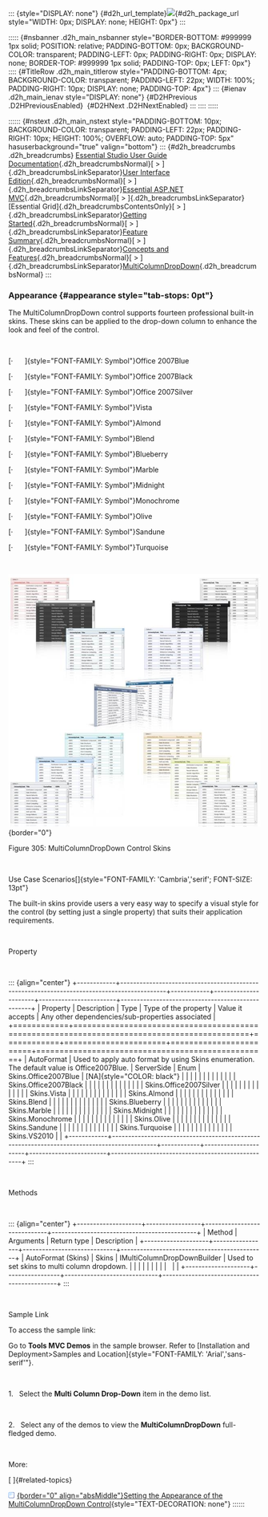 ::: {style="DISPLAY: none"}
[](ms-xhelp:///?Id=d2h_url_template){#d2h_url_template}![](!package_url!){#d2h_package_url style="WIDTH: 0px; DISPLAY: none; HEIGHT: 0px"}
:::

::::: {#nsbanner .d2h_main_nsbanner style="BORDER-BOTTOM: #999999 1px solid; POSITION: relative; PADDING-BOTTOM: 0px; BACKGROUND-COLOR: transparent; PADDING-LEFT: 0px; PADDING-RIGHT: 0px; DISPLAY: none; BORDER-TOP: #999999 1px solid; PADDING-TOP: 0px; LEFT: 0px"}
:::: {#TitleRow .d2h_main_titlerow style="PADDING-BOTTOM: 4px; BACKGROUND-COLOR: transparent; PADDING-LEFT: 22px; WIDTH: 100%; PADDING-RIGHT: 10px; DISPLAY: none; PADDING-TOP: 4px"}
::: {#ienav .d2h_main_ienav style="DISPLAY: none"}
[](ms-xhelp:///?Id=0c7cdd40-e7ea-4d50-a794-2f6cc0e8def6){#D2HPrevious .D2HPreviousEnabled}  [](ms-xhelp:///?Id=4202f313-157a-437e-921b-9a9dcc089119){#D2HNext .D2HNextEnabled}
:::
::::
:::::

:::::: {#nstext .d2h_main_nstext style="PADDING-BOTTOM: 10px; BACKGROUND-COLOR: transparent; PADDING-LEFT: 22px; PADDING-RIGHT: 10px; HEIGHT: 100%; OVERFLOW: auto; PADDING-TOP: 5px" hasuserbackground="true" valign="bottom"}
::: {#d2h_breadcrumbs .d2h_breadcrumbs}
[Essential Studio User Guide Documentation](ms-xhelp:///?Id=12457748-09e3-4d74-a240-8e049cedf030){.d2h_breadcrumbsNormal}[ \> ]{.d2h_breadcrumbsLinkSeparator}[User Interface Edition](ms-xhelp:///?Id=c29296b7-531c-413b-a0ec-488ca1f7f669){.d2h_breadcrumbsNormal}[ \> ]{.d2h_breadcrumbsLinkSeparator}[Essential ASP.NET MVC](ms-xhelp:///?Id=4b14e7d1-65c4-4f67-b1aa-2c37709905a5){.d2h_breadcrumbsNormal}[ \> ]{.d2h_breadcrumbsLinkSeparator}[Essential Grid]{.d2h_breadcrumbsContentsOnly}[ \> ]{.d2h_breadcrumbsLinkSeparator}[Getting Started](ms-xhelp:///?Id=c7ed3902-b25b-4170-be58-1d3d0b57748a){.d2h_breadcrumbsNormal}[ \> ]{.d2h_breadcrumbsLinkSeparator}[Feature Summary](ms-xhelp:///?Id=1923e679-441a-44e0-9bca-e0e50988a857){.d2h_breadcrumbsNormal}[ \> ]{.d2h_breadcrumbsLinkSeparator}[Concepts and Features](ms-xhelp:///?Id=4a1657fa-4756-42b9-9153-aebf5dcfc503){.d2h_breadcrumbsNormal}[ \> ]{.d2h_breadcrumbsLinkSeparator}[MultiColumnDropDown](ms-xhelp:///?Id=cf0e6254-8964-4a67-b141-e26bc6e4f04a){.d2h_breadcrumbsNormal}
:::

### Appearance {#appearance style="tab-stops: 0pt"}

The MultiColumnDropDown control supports fourteen professional built-in skins. These skins can be applied to the drop-down column to enhance the look and feel of the control.

 

[·      ]{style="FONT-FAMILY: Symbol"}Office 2007Blue

[·      ]{style="FONT-FAMILY: Symbol"}Office 2007Black

[·      ]{style="FONT-FAMILY: Symbol"}Office 2007Silver

[·      ]{style="FONT-FAMILY: Symbol"}Vista

[·      ]{style="FONT-FAMILY: Symbol"}Almond

[·      ]{style="FONT-FAMILY: Symbol"}Blend

[·      ]{style="FONT-FAMILY: Symbol"}Blueberry

[·      ]{style="FONT-FAMILY: Symbol"}Marble

[·      ]{style="FONT-FAMILY: Symbol"}Midnight

[·      ]{style="FONT-FAMILY: Symbol"}Monochrome

[·      ]{style="FONT-FAMILY: Symbol"}Olive

[·      ]{style="FONT-FAMILY: Symbol"}Sandune

[·      ]{style="FONT-FAMILY: Symbol"}Turquoise

 

![](ImagesExt/image58_273.jpg){border="0"}

Figure 305: MultiColumnDropDown Control Skins

 

Use Case Scenarios[]{style="FONT-FAMILY: 'Cambria','serif'; FONT-SIZE: 13pt"}

The built-in skins provide users a very easy way to specify a visual style for the control (by setting just a single property) that suits their application requirements.

 

Property

 

::: {align="center"}
+------------+--------------------------------------------------------------------------------------------+------------+----------------------+------------------------+--------------------------------------------------+
| Property   | Description                                                                                | Type       | Type of the property | Value it accepts       | Any other dependencies/sub-properties associated |
+============+============================================================================================+============+======================+========================+==================================================+
| AutoFormat | Used to apply auto format by using Skins enumeration. The default value is Office2007Blue. | ServerSide | Enum                 | Skins.Office2007Blue   | [NA]{style="COLOR: black"}                       |
|            |                                                                                            |            |                      |                        |                                                  |
|            |                                                                                            |            |                      | Skins.Office2007Black  |                                                  |
|            |                                                                                            |            |                      |                        |                                                  |
|            |                                                                                            |            |                      | Skins.Office2007Silver |                                                  |
|            |                                                                                            |            |                      |                        |                                                  |
|            |                                                                                            |            |                      | Skins.Vista            |                                                  |
|            |                                                                                            |            |                      |                        |                                                  |
|            |                                                                                            |            |                      | Skins.Almond           |                                                  |
|            |                                                                                            |            |                      |                        |                                                  |
|            |                                                                                            |            |                      | Skins.Blend            |                                                  |
|            |                                                                                            |            |                      |                        |                                                  |
|            |                                                                                            |            |                      | Skins.Blueberry        |                                                  |
|            |                                                                                            |            |                      |                        |                                                  |
|            |                                                                                            |            |                      | Skins.Marble           |                                                  |
|            |                                                                                            |            |                      |                        |                                                  |
|            |                                                                                            |            |                      | Skins.Midnight         |                                                  |
|            |                                                                                            |            |                      |                        |                                                  |
|            |                                                                                            |            |                      | Skins.Monochrome       |                                                  |
|            |                                                                                            |            |                      |                        |                                                  |
|            |                                                                                            |            |                      | Skins.Olive            |                                                  |
|            |                                                                                            |            |                      |                        |                                                  |
|            |                                                                                            |            |                      | Skins.Sandune          |                                                  |
|            |                                                                                            |            |                      |                        |                                                  |
|            |                                                                                            |            |                      | Skins.Turquoise        |                                                  |
|            |                                                                                            |            |                      |                        |                                                  |
|            |                                                                                            |            |                      | Skins.VS2010           |                                                  |
+------------+--------------------------------------------------------------------------------------------+------------+----------------------+------------------------+--------------------------------------------------+
:::

 

Methods

 

::: {align="center"}
+--------------------+-----------------+-----------------------------+---------------------------------------------+
| Method             | Arguments       | Return type                 | Description                                 |
+--------------------+-----------------+-----------------------------+---------------------------------------------+
| AutoFormat (Skins) | Skins           | IMultiColumnDropDownBuilder | Used to set skins to multi column dropdown. |
|                    |                 |                             |                                             |
|                    |                 |                             |                                             |
+--------------------+-----------------+-----------------------------+---------------------------------------------+
:::

 

Sample Link

To access the sample link:

Go to **Tools MVC Demos** in the sample browser. Refer to [Installation and Deployment\>Samples and Location]{style="FONT-FAMILY: 'Arial','sans-serif'"}.

 

1.   Select the **Multi Column Drop-Down** item in the demo list.

 

2.   Select any of the demos to view the **MultiColumnDropDown** full-fledged demo.

 

More:

[ ]{#related-topics}

[![](button.gif){border="0" align="absMiddle"}Setting the Appearance of the MultiColumnDropDown Control](ms-xhelp:///?Id=d9cdd8f8-28ce-41d9-b1e0-30034a14c5ff){style="TEXT-DECORATION: none"}
::::::
